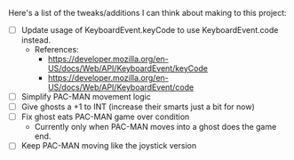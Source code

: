 Here's a list of the tweaks/additions I can think about making to this project:

- [ ] Update usage of KeyboardEvent.keyCode to use KeyboardEvent.code instead.
  - References:
    - https://developer.mozilla.org/en-US/docs/Web/API/KeyboardEvent/keyCode
    - https://developer.mozilla.org/en-US/docs/Web/API/KeyboardEvent/code
- [ ] Simplify PAC-MAN movement logic
- [ ] Give ghosts a +1 to INT (increase their smarts just a bit for now)
- [ ] Fix ghost eats PAC-MAN game over condition
  - Currently only when PAC-MAN moves into a ghost does the game end.
- [ ] Keep PAC-MAN moving like the joystick version
